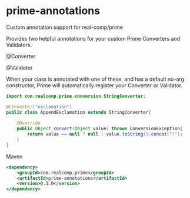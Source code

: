 # prime-annotations
Custom annotation support for real-comp/prime

Provides two helpful annotations for your custom Prime Converters and Validators.

@Converter

@Validator

When your class is annotated with one of these, and has a default no-arg constructor, Prime will automatically register your Converter or Validator.

```java
import com.realcomp.prime.conversion.StringConverter;

@Converter("exclamation")
public class AppendExclamation extends StringConverter{
    
    @Override
    public Object convert(Object value) throws ConversionException{
        return value == null ? null : value.toString().concat("!");
    }
}

```


Maven
```xml
<dependency>
    <groupId>com.realcomp.prime</groupId>
    <artifactId>prime-annotations</artifactId>
    <version>0.1.0</version>
</dependency>
```


